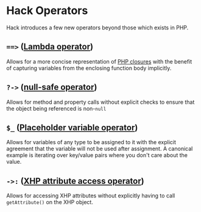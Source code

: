 # Hack Operators

Hack introduces a few new operators beyond those which exists in PHP.

## `==>` ([Lambda operator](lambda.md))

Allows for a more concise representation of [PHP closures](http://php.net/manual/en/functions.anonymous.php) with the benefit of capturing variables from the enclosing function body implicitly.

## `?->` ([null-safe operator](null-safe.md))

Allows for method and property calls without explicit checks to ensure that the object being referenced is non-`null`

## `$_` ([Placeholder variable operator](placeholder-variable.md))

Allows for variables of any type to be assigned to it with the explicit agreement that the variable will not be used after assignment. A canonical example is iterating over key/value pairs where you don't care about the value.

## `->:` ([XHP attribute access operator](xhp-attributes-access.md))

Allows for accessing XHP attributes without explicitly having to call `getAttribute()` on the XHP object.
